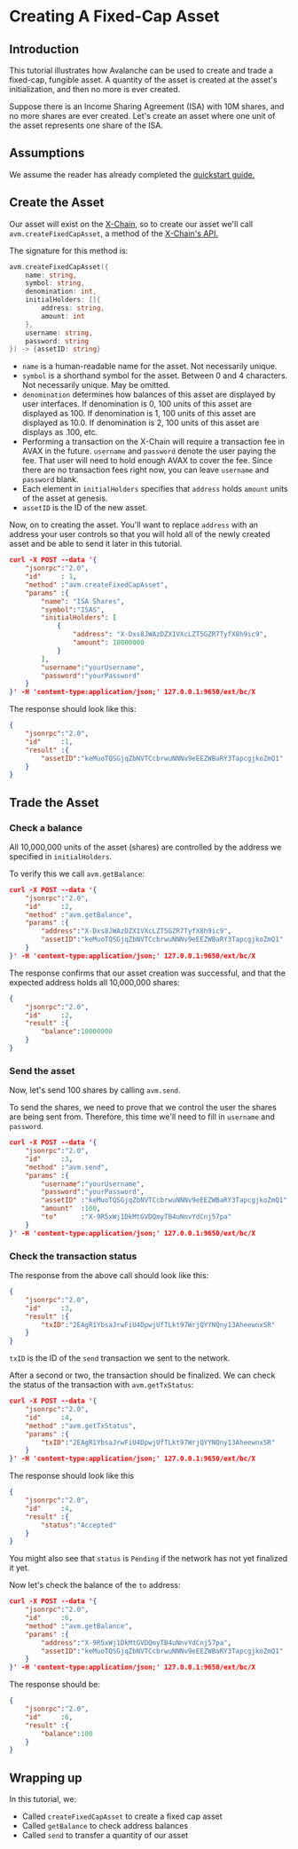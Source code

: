 # Creating A Fixed-Cap Asset

## Introduction

This tutorial illustrates how Avalanche can be used to create and trade a fixed-cap, fungible asset.
A quantity of the asset is created at the asset's initialization, and then no more is ever created. 

Suppose there is an Income Sharing Agreement (ISA) with 10M shares, and no more shares are ever created.
Let's create an asset where one unit of the asset represents one share of the ISA.

## Assumptions

We assume the reader has already completed the [quickstart guide.](../quickstart/ava-getting-started.md)

## Create the Asset

Our asset will exist on the [X-Chain](../core-concepts/overview.md#the-x-chain), so to create our asset we'll call `avm.createFixedCapAsset`, a method of the [X-Chain's API.](../api/avm.md)

The signature for this method is:

```go
avm.createFixedCapAsset({
    name: string, 
    symbol: string,
    denomination: int,  
    initialHolders: []{
        address: string, 
        amount: int
    }, 
    username: string,  
    password: string
}) -> {assetID: string}
```

* `name` is a human-readable name for the asset. Not necessarily unique.
* `symbol` is a shorthand symbol for the asset. Between 0 and 4 characters. Not necessarily unique. May be omitted.
* `denomination` determines how balances of this asset are displayed by user interfaces. If denomination is 0, 100 units of this asset are displayed as 100. If denomination is 1, 100 units of this asset are displayed as 10.0. If denomination is 2, 100 units of this asset are displays as .100, etc.
* Performing a transaction on the X-Chain will require a transaction fee in AVAX in the future. `username` and `password` denote the user paying the fee.
  That user will need to hold enough AVAX to cover the fee.
  Since there are no transaction fees right now, you can leave `username` and `password` blank.
* Each element in `initialHolders` specifies that `address` holds `amount` units of the asset at genesis.
* `assetID` is the ID of the new asset.
  
Now, on to creating the asset.
You'll want to replace `address` with an address your user controls so that you will
hold all of the newly created asset and be able to send it later in this tutorial.

```json
curl -X POST --data '{
    "jsonrpc":"2.0",
    "id"     : 1,
    "method" :"avm.createFixedCapAsset",
    "params" :{
        "name": "ISA Shares",
        "symbol":"ISAS",
        "initialHolders": [
            {
                "address": "X-Dxs8JWAzDZX1VXcLZT5GZR7TyfX8h9ic9",
                "amount": 10000000
            }
        ],
        "username":"yourUsername",
        "password":"yourPassword"
    }
}' -H 'content-type:application/json;' 127.0.0.1:9650/ext/bc/X
```

The response should look like this:

```json
{
    "jsonrpc":"2.0",
    "id"     :1,
    "result" :{
        "assetID":"keMuoTQSGjqZbNVTCcbrwuNNNv9eEEZWBaRY3TapcgjkoZmQ1"
    }
}
```

## Trade the Asset

### Check a balance

All 10,000,000 units of the asset (shares) are controlled by the address we specified in `initialHolders`.

To verify this we call `avm.getBalance`:

```json
curl -X POST --data '{
    "jsonrpc":"2.0",
    "id"     :2,
    "method" :"avm.getBalance",
    "params" :{
        "address":"X-Dxs8JWAzDZX1VXcLZT5GZR7TyfX8h9ic9",
        "assetID":"keMuoTQSGjqZbNVTCcbrwuNNNv9eEEZWBaRY3TapcgjkoZmQ1"
    }
}' -H 'content-type:application/json;' 127.0.0.1:9650/ext/bc/X
```

The response confirms that our asset creation was successful, and that the expected address holds all 10,000,000 shares:

```json
{
    "jsonrpc":"2.0",
    "id"     :2,
    "result" :{
        "balance":10000000
    }
}
```

### Send the asset

Now, let's send 100 shares by calling `avm.send`.

To send the shares, we need to prove that we control the user the shares are being sent from.
Therefore, this time we'll need to fill in `username` and `password`.

```json
curl -X POST --data '{
    "jsonrpc":"2.0",
    "id"     :3,
    "method" :"avm.send",
    "params" :{
        "username":"yourUsername",
        "password":"yourPassword",
        "assetID" :"keMuoTQSGjqZbNVTCcbrwuNNNv9eEEZWBaRY3TapcgjkoZmQ1",
        "amount"  :100,
        "to"      :"X-9R5xWj1DkMtGVDQmyTB4uNnvYdCnj57pa"
    }
}' -H 'content-type:application/json;' 127.0.0.1:9650/ext/bc/X
```

### Check the transaction status

The response from the above call should look like this:

```json
{
    "jsonrpc":"2.0",
    "id"     :3,
    "result" :{
        "txID":"2EAgR1YbsaJrwFiU4DpwjUfTLkt97WrjQYYNQny13AheewnxSR"
    }
}
```

`txID` is the ID of the `send` transaction we sent to the network.

After a second or two, the transaction should be finalized.
We can check the status of the transaction with `avm.getTxStatus`:

```json
curl -X POST --data '{
    "jsonrpc":"2.0",
    "id"     :4,
    "method" :"avm.getTxStatus",
    "params" :{
        "txID":"2EAgR1YbsaJrwFiU4DpwjUfTLkt97WrjQYYNQny13AheewnxSR"
    }
}' -H 'content-type:application/json;' 127.0.0.1:9650/ext/bc/X
```

The response should look like this

```json
{
    "jsonrpc":"2.0",
    "id"     :4,
    "result" :{
        "status":"Accepted"
    }
}
```

You might also see that `status` is `Pending` if the network has not yet finalized it yet.

Now let's check the balance of the `to` address:

```json
curl -X POST --data '{
    "jsonrpc":"2.0",
    "id"     :6,
    "method" :"avm.getBalance",
    "params" :{
        "address":"X-9R5xWj1DkMtGVDQmyTB4uNnvYdCnj57pa",
        "assetID":"keMuoTQSGjqZbNVTCcbrwuNNNv9eEEZWBaRY3TapcgjkoZmQ1"
    }
}' -H 'content-type:application/json;' 127.0.0.1:9650/ext/bc/X
```

The response should be:

```json
{
    "jsonrpc":"2.0",
    "id"     :6,
    "result" :{
        "balance":100
    }
}
```

## Wrapping up

In this tutorial, we:

* Called `createFixedCapAsset` to create a fixed cap asset
* Called `getBalance` to check address balances
* Called `send` to transfer a quantity of our asset
